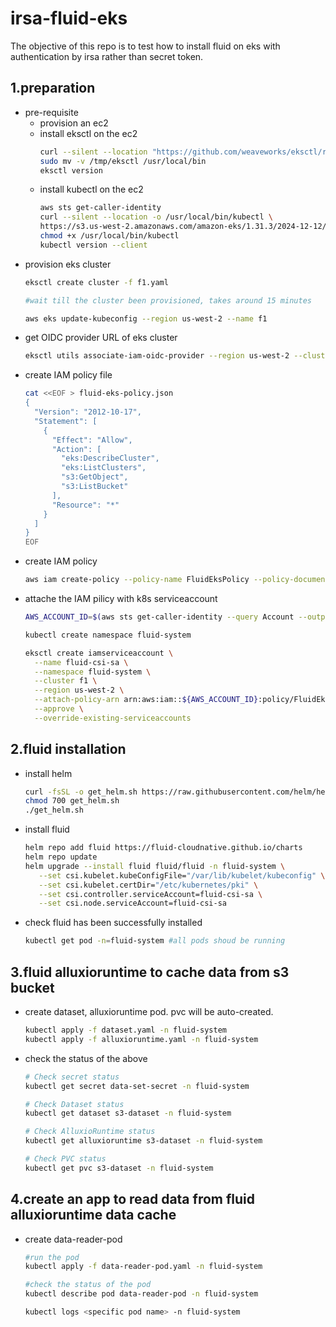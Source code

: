 # irsa-fluid-eks
The objective of this repo is to test how to install fluid on eks with authentication by irsa rather than secret token.

## 1.preparation

- pre-requisite
  - provision an ec2
  - install eksctl on the ec2
    ```sh
    curl --silent --location "https://github.com/weaveworks/eksctl/releases/latest/download/eksctl_$(uname -s)_amd64.tar.gz" | tar xz -C /tmp
    sudo mv -v /tmp/eksctl /usr/local/bin
    eksctl version
    ```
  - install kubectl on the ec2
    ```sh
    aws sts get-caller-identity
    curl --silent --location -o /usr/local/bin/kubectl \
    https://s3.us-west-2.amazonaws.com/amazon-eks/1.31.3/2024-12-12/bin/linux/amd64/kubectl
    chmod +x /usr/local/bin/kubectl
    kubectl version --client
    ```
- provision eks cluster
  ```sh
  eksctl create cluster -f f1.yaml

  #wait till the cluster been provisioned, takes around 15 minutes

  aws eks update-kubeconfig --region us-west-2 --name f1
  ```
- get OIDC provider URL of eks cluster
  ```sh
  eksctl utils associate-iam-oidc-provider --region us-west-2 --cluster f1 --approve
  ```
- create IAM policy file
  ```sh
  cat <<EOF > fluid-eks-policy.json
  {
    "Version": "2012-10-17",
    "Statement": [
      {
        "Effect": "Allow",
        "Action": [
          "eks:DescribeCluster",
          "eks:ListClusters",
          "s3:GetObject",
          "s3:ListBucket"
        ],
        "Resource": "*"
      }
    ]
  }
  EOF
  ```
- create IAM policy
  ```sh
  aws iam create-policy --policy-name FluidEksPolicy --policy-document file://fluid-eks-policy.json
  ```
- attache the IAM pilicy with k8s serviceaccount
  ```sh
  AWS_ACCOUNT_ID=$(aws sts get-caller-identity --query Account --output text)

  kubectl create namespace fluid-system

  eksctl create iamserviceaccount \
    --name fluid-csi-sa \
    --namespace fluid-system \
    --cluster f1 \
    --region us-west-2 \
    --attach-policy-arn arn:aws:iam::${AWS_ACCOUNT_ID}:policy/FluidEksPolicy \
    --approve \
    --override-existing-serviceaccounts
  ```
  
## 2.fluid installation

-  install helm
   ```sh
   curl -fsSL -o get_helm.sh https://raw.githubusercontent.com/helm/helm/main/scripts/get-helm-3
   chmod 700 get_helm.sh
   ./get_helm.sh
   ```
-  install fluid
   ```sh
   helm repo add fluid https://fluid-cloudnative.github.io/charts
   helm repo update
   helm upgrade --install fluid fluid/fluid -n fluid-system \
      --set csi.kubelet.kubeConfigFile="/var/lib/kubelet/kubeconfig" \
      --set csi.kubelet.certDir="/etc/kubernetes/pki" \
      --set csi.controller.serviceAccount=fluid-csi-sa \
      --set csi.node.serviceAccount=fluid-csi-sa
   ```
- check fluid has been successfully installed
  ```sh
  kubectl get pod -n=fluid-system #all pods shoud be running
  ```

## 3.fluid alluxioruntime to cache data from s3 bucket
- create dataset, alluxioruntime pod. pvc will be auto-created. 
  ```sh
  kubectl apply -f dataset.yaml -n fluid-system
  kubectl apply -f alluxioruntime.yaml -n fluid-system
  ```
- check the status of the above
  ```sh
  # Check secret status
  kubectl get secret data-set-secret -n fluid-system

  # Check Dataset status
  kubectl get dataset s3-dataset -n fluid-system
  
  # Check AlluxioRuntime status
  kubectl get alluxioruntime s3-dataset -n fluid-system
  
  # Check PVC status
  kubectl get pvc s3-dataset -n fluid-system
  ```
## 4.create an app to read data from fluid alluxioruntime data cache

- create data-reader-pod
  ```sh
  #run the pod
  kubectl apply -f data-reader-pod.yaml -n fluid-system
  
  #check the status of the pod
  kubectl describe pod data-reader-pod -n fluid-system

  kubectl logs <specific pod name> -n fluid-system
  ```
